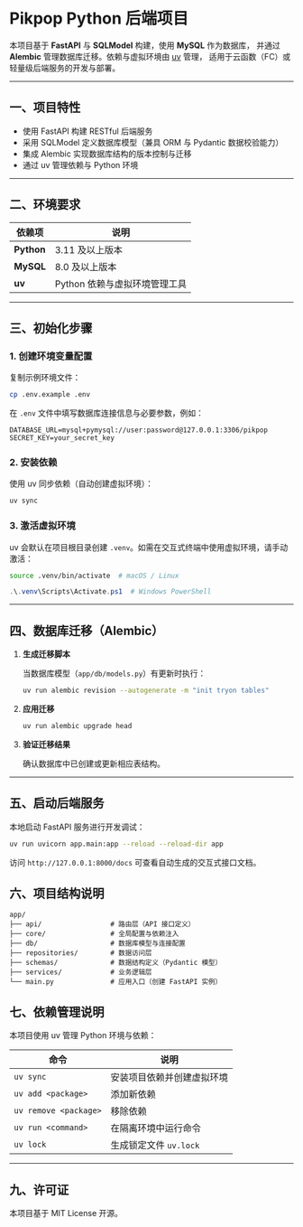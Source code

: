 # Pikpop Python 后端项目

本项目基于 **FastAPI** 与 **SQLModel** 构建，使用 **MySQL** 作为数据库，
并通过 **Alembic** 管理数据库迁移。依赖与虚拟环境由 [uv](https://github.com/astral-sh/uv) 管理，
适用于云函数（FC）或轻量级后端服务的开发与部署。

---

## 一、项目特性

- 使用 FastAPI 构建 RESTful 后端服务
- 采用 SQLModel 定义数据库模型（兼具 ORM 与 Pydantic 数据校验能力）
- 集成 Alembic 实现数据库结构的版本控制与迁移
- 通过 uv 管理依赖与 Python 环境

---

## 二、环境要求

| 依赖项 | 说明 |
| --- | --- |
| **Python** | 3.11 及以上版本 |
| **MySQL** | 8.0 及以上版本 |
| **uv** | Python 依赖与虚拟环境管理工具 |

---

## 三、初始化步骤

### 1. 创建环境变量配置

复制示例环境文件：

```bash
cp .env.example .env
```

在 `.env` 文件中填写数据库连接信息与必要参数，例如：

```dotenv
DATABASE_URL=mysql+pymysql://user:password@127.0.0.1:3306/pikpop
SECRET_KEY=your_secret_key
```

### 2. 安装依赖

使用 uv 同步依赖（自动创建虚拟环境）：

```bash
uv sync
```

### 3. 激活虚拟环境

uv 会默认在项目根目录创建 `.venv`。如需在交互式终端中使用虚拟环境，请手动激活：

```bash
source .venv/bin/activate  # macOS / Linux
```

```powershell
.\.venv\Scripts\Activate.ps1  # Windows PowerShell
```

---

## 四、数据库迁移（Alembic）

1. **生成迁移脚本**

   当数据库模型（`app/db/models.py`）有更新时执行：

   ```bash
   uv run alembic revision --autogenerate -m "init tryon tables"
   ```

2. **应用迁移**

   ```bash
   uv run alembic upgrade head
   ```

3. **验证迁移结果**

   确认数据库中已创建或更新相应表结构。

---

## 五、启动后端服务

本地启动 FastAPI 服务进行开发调试：

```bash
uv run uvicorn app.main:app --reload --reload-dir app
```

访问 `http://127.0.0.1:8000/docs` 可查看自动生成的交互式接口文档。

## 六、项目结构说明

```text
app/
├── api/                 # 路由层（API 接口定义）
├── core/                # 全局配置与依赖注入
├── db/                  # 数据库模型与连接配置
├── repositories/        # 数据访问层
├── schemas/             # 数据结构定义（Pydantic 模型）
├── services/            # 业务逻辑层
└── main.py              # 应用入口（创建 FastAPI 实例）
```

## 七、依赖管理说明

本项目使用 uv 管理 Python 环境与依赖：

| 命令 | 说明 |
| --- | --- |
| `uv sync` | 安装项目依赖并创建虚拟环境 |
| `uv add <package>` | 添加新依赖 |
| `uv remove <package>` | 移除依赖 |
| `uv run <command>` | 在隔离环境中运行命令 |
| `uv lock` | 生成锁定文件 `uv.lock` |

---

## 九、许可证

本项目基于 MIT License 开源。